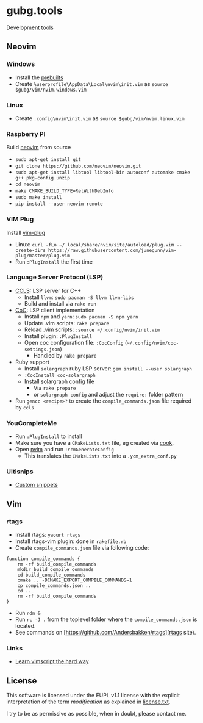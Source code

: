 gubg.tools
==========

Development tools

## Neovim

### Windows

* Install the [prebuilts](https://github.com/neovim/neovim/wiki/Installing-Neovim)
* Create `%userprofile\AppData\Local\nvim\init.vim` as `source $gubg/vim/nvim.windows.vim`

### Linux

* Create `.config\nvim\init.vim` as `source $gubg/vim/nvim.linux.vim`

### Raspberry PI

Build [neovim](https://github.com/neovim/neovim.git) from source
* `sudo apt-get install git`
* `git clone https://github.com/neovim/neovim.git`
* `sudo apt-get install libtool libtool-bin autoconf automake cmake g++ pkg-config unzip`
* `cd neovim`
* `make CMAKE_BUILD_TYPE=RelWithDebInfo`
* `sudo make install`
* `pip install --user neovim-remote`

### VIM Plug

Install [vim-plug](https://github.com/junegunn/vim-plug)

* Linux: `curl -fLo ~/.local/share/nvim/site/autoload/plug.vim --create-dirs https://raw.githubusercontent.com/junegunn/vim-plug/master/plug.vim`
* Run `:PlugInstall` the first time

### Language Server Protocol (LSP)

* [CCLS](https://github.com/MaskRay/ccls): LSP server for C++
  * Install `llvm`: `sudo pacman -S llvm llvm-libs`
  * Build and install via `rake run`
* [CoC](https://github.com/neoclide/coc.nvim): LSP client implementation
  * Install `npm` and `yarn`: `sudo pacman -S npm yarn`
  * Update .vim scripts: `rake prepare`
  * Reload .vim scripts: `:source ~/.config/nvim/init.vim`
  * Install plugin: `:PlugInstall`
  * Open coc configuration file: `:CocConfig` (`~/.config/nvim/coc-settings.json`)
    * Handled by `rake prepare`
* Ruby support
  * Install `solargraph` ruby LSP server: `gem install --user solargraph`
  * `:CocInstall coc-solargraph`
  * Install solargraph config file
    * Via `rake prepare`
    * or `solargraph config` and adjust the `require:` folder pattern
* Run `gencc <recipe>?` to create the `compile_commands.json` file required by `ccls` 

### YouCompleteMe

* Run `:PlugInstall` to install
* Make sure you have a `CMakeLists.txt` file, eg created via [cook](http://cook-build.org).
* Open [nvim](https://neovim.org) and run `:YcmGenerateConfig`
  * This translates the `CMakeLists.txt` into a `.ycm_extra_conf.py`

### Ultisnips

* [Custom snippets](https://jdhao.github.io/2019/04/17/neovim_snippet_s1/)

## Vim

### rtags

* Install rtags: `yaourt rtags`
* Install rtags-vim plugin: done in `rakefile.rb`
* Create `compile_commands.json` file via following code:

```
function compile_commands {
    rm -rf build_compile_commands
    mkdir build_compile_commands
    cd build_compile_commands
    cmake .. -DCMAKE_EXPORT_COMPILE_COMMANDS=1
    cp compile_commands.json ..
    cd ..
    rm -rf build_compile_commands
}
```

* Run `rdm &`
* Run `rc -J .` from the toplevel folder where the `compile_commands.json` is located.
* See commands on [https://github.com/Andersbakken/rtags](rtags site).

### Links

* [Learn vimscript the hard way](http://learnvimscriptthehardway.stevelosh.com/)

## License

This software is licensed under the EUPL v1.1 license with the explicit interpretation of the term _modification_ as explained in [license.txt](license.txt).

I try to be as permissive as possible, when in doubt, please contact me.
